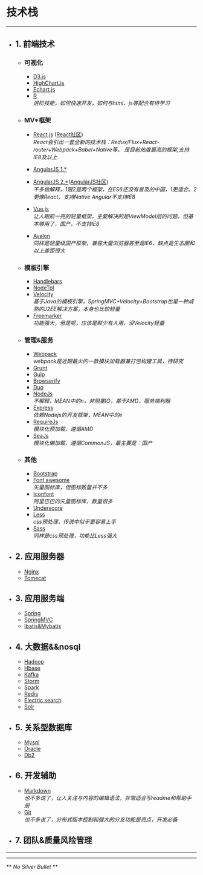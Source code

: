 # **技术栈**
***
- ## 1. 前端技术
  - ### 可视化
    - [D3.js](https://d3js.org/)
    - [HighChart.js](http://www.hcharts.cn/)
    - [Echart.js](http://echarts.baidu.com/)
    - [R](https://www.r-project.org/)  
        *进阶技能，如何快速开发，如何与html、js等配合有待学习*
  - ### MV*框架
    - [React.js](http://facebook.github.io/react/) ([React社区](http://react-china.org/))  
        *React会引出一套全新的技术栈：Redux/Flux+React-router+Webpack+Babel+Native等。  是目前热度最高的框架,支持IE8及以上*
    - [AngularJS 1.\*](https://angularjs.org/)

    - [AngularJS 2.\*](https://angularjs.org/)([AngularJS社区](http://www.angularjs.cn/))  
        *不多做解释，1跟2是两个框架，在ES6还没有普及的中国，1更适合。2更像React，支持Native  Angular不支持IE8*
    - [Vue.js](http://cn.vuejs.org/)  
        *让人眼前一亮的轻量框架，主要解决的是ViewModel层的问题，但基本够用了，国产，不支持IE8*
    - [Avalon](http://avalonjs.github.io/)  
        *同样是轻量级国产框架，兼容大量浏览器甚至是IE6，缺点是生态圈和以上差距很大*  
  - ### 模板引擎
    - [Handlebars](http://handlebarsjs.com/)  
    - [NodeTpl](http://www.nodetpl.com/cn/)  
    - [Velocity](http://velocity.apache.org/)  
        *基于Java的模板引擎，SpringMVC+Velocity+Bootstrap也是一种成熟的J2EE解决方案，本身也比较轻量*
    - [Freemarker]()  
        *功能强大，但是呢，应该是鲜少有人用，没Velocity轻量*
  - ### 管理&服务
    - [Webpack](http://webpack.github.io/)  
        *webpack是近期最火的一款模块加载器兼打包构建工具，待研究*
    - [Grunt](http://www.gruntjs.net/)
    - [Gulp](http://www.gulpjs.com.cn/)  
    - [Browserify](http://browserify.org/)
    - [Duo](http://duojs.org/)
    - [NodeJs](http://nodejs.cn/)  
        *不解释，MEAN中的n，非阻塞IO，基于AMD，服务端利器*
    - [Express](http://www.expressjs.com.cn/)  
        *依赖Nodejs的开发框架，MEAN中的e*
    - [RequireJs](http://www.requirejs.cn/)  
        *模块化预加载，遵循AMD*
    - [SeaJs](http://seajs.org/docs/)  
        *模块化懒加载，遵循CommonJS，最主要是：国产*
  - ### 其他
    - [Bootstrap](http://www.bootcss.com/)
    - [Font awesome](http://www.bootcss.com/p/font-awesome/)  
        *矢量图标库，但图标数量并不多*
    - [Iconfont](http://www.iconfont.cn/)  
        *阿里巴巴的矢量图标库，数量很多*
    - [Underscore](http://www.css88.com/doc/underscore/)
    - [Less](http://lesscss.cn/)  
        *css预处理，传说中似乎更容易上手*
    - [Sass](http://sass-lang.com/)  
        *同样是css预处理，功能比Less强大*
- ## 2. 应用服务器
    - [Nginx]()
    - [Tomecat]()
- ## 3. 应用服务端
    - [Spring]()
    - [SpringMVC]()
    - [Ibatis&Mybatis]()
- ## 4. 大数据&&nosql
    - [Hadoop]()
    - [Hbase]()
    - [Kafka]()
    - [Storm]()
    - [Spark]()
    - [Redis]()
    - [Electric search]()
    - [Solr]()
- ## 5. 关系型数据库
    - [Mysql]()
    - [Oracle]()
    - [Db2]()
- ## 6. 开发辅助
    - [Markdown](http://www.appinn.com/markdown/)  
      *也不多说了，让人关注与内容的编辑语法，非常适合写readme和帮助手册*
    - [Git](https://git-scm.com/download/)  
      *也不多说了，分布式版本控制和强大的分支功能是亮点，开发必备*

- ## 7. 团队&质量风险管理
***
***
** *No Silver Bullet* **
